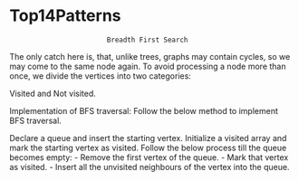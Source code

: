 # Top14Patterns
                            Breadth First Search
The only catch here is, that, unlike trees, graphs may contain cycles, so we may come to the same node again. To avoid processing a node more than once, we divide the vertices into two categories:

Visited and Not visited.

Implementation of BFS traversal:
Follow the below method to implement BFS traversal.

Declare a queue and insert the starting vertex.
Initialize a visited array and mark the starting vertex as visited.
Follow the below process till the queue becomes empty:
    - Remove the first vertex of the queue.
    - Mark that vertex as visited.
    - Insert all the unvisited neighbours of the vertex into the queue.

    